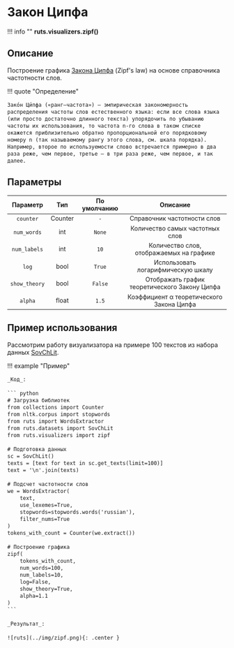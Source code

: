 # Закон Ципфа

!!! info ""
    **ruts.visualizers.zipf()**

## Описание

Построение графика [Закона Ципфа](https://ru.wikipedia.org/wiki/%D0%97%D0%B0%D0%BA%D0%BE%D0%BD_%D0%A6%D0%B8%D0%BF%D1%84%D0%B0) (Zipf's law) на основе справочника частотности слов.

!!! quote "Определение"

    Зако́н Ци́пфа («ранг—частота») — эмпирическая закономерность распределения частоты слов естественного языка: если все слова языка (или просто достаточно длинного текста) упорядочить по убыванию частоты их использования, то частота n-го слова в таком списке окажется приблизительно обратно пропорциональной его порядковому номеру n (так называемому рангу этого слова, см. шкала порядка). Например, второе по используемости слово встречается примерно в два раза реже, чем первое, третье — в три раза реже, чем первое, и так далее.

## Параметры

| Параметр | Тип | По умолчанию | Описание |
| :------: | :-: | :----------: | :------: |
| `counter` | Counter | `-` | Справочник частотности слов |
| `num_words` | int | `None` | Количество самых частотных слов |
| `num_labels` | int | `10` | Количество слов, отображаемых на графике |
| `log` | bool | `True` | Использовать логарифмическую шкалу |
| `show_theory` | bool | `False` | Отображать график теоретического Закону Ципфа |
| `alpha` | float | `1.5` | Коэффициент α теоретического Закона Ципфа |

## Пример использования

Рассмотрим работу визуализатора на примере 100 текстов из набора данных [SovChLit](../datasets/sovchlit.md).

!!! example "Пример"

    _Код_:

    ``` python
    # Загрузка библиотек
    from collections import Counter
    from nltk.corpus import stopwords
    from ruts import WordsExtractor
    from ruts.datasets import SovChLit
    from ruts.visualizers import zipf

    # Подготовка данных
    sc = SovChLit()
    texts = [text for text in sc.get_texts(limit=100)]
    text = '\n'.join(texts)

    # Подсчет частотности слов
    we = WordsExtractor(
        text,
        use_lexemes=True,
        stopwords=stopwords.words('russian'),
        filter_nums=True
    )
    tokens_with_count = Counter(we.extract())

    # Построение графика
    zipf(
        tokens_with_count,
        num_words=100,
        num_labels=10,
        log=False,
        show_theory=True,
        alpha=1.1
    )
    ```

    _Результат_:

    ![ruts](../img/zipf.png){: .center }